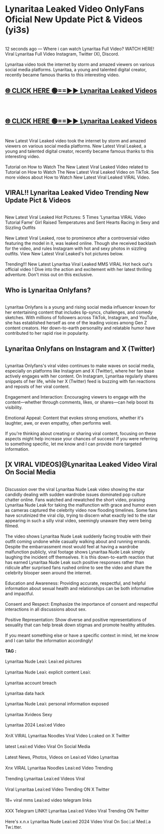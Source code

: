 # Lynaritaa Leaked Video OnlyFans Oficial New Update Pict & Videos (yi3s)
<br>
12 seconds ago — Where i can watch Lynaritaa Full Video? WATCH HERE! Viral Lynaritaa Full Video Instagram, Twitter (X), Discord.
<br><br>
Lynaritaa video took the internet by storm and amazed viewers on various social media platforms. Lynaritaa, a young and talented digital creator, recently became famous thanks to this interesting video.
<br>
<h2><a href="https://play.trustnlinepharmacy.us?title=Lynaritaa">🌐 CLICK HERE 🟢==►► Lynaritaa Leaked Videos</a></h2>
<br>
<h2><a href="https://play.trustnlinepharmacy.us?title=Lynaritaa">🌐 CLICK HERE 🟢==►► Lynaritaa Leaked Videos</a></h2>
<br>
New Latest Viral Leaked video took the internet by storm and amazed viewers on various social media platforms. New Latest Viral Leaked, a young and talented digital creator, recently became famous thanks to this interesting video.
<br><br>
Tutorial on How to Watch The New Latest Viral Leaked Video related to Tutorial on How to Watch The New Latest Viral Leaked Video on TikTok. See more videos about How to Watch New Latest Viral Leaked VIRAL Video.
<br>
<h2>VIRAL!! Lynaritaa Leaked Video Trending New Update Pict & Videos</h2>
<br>
New Latest Viral Leaked Hot Pictures: 5 Times 'Lynaritaa VIRAL Video Tutorial Fame' Girl Raised Temperatures and Sent Hearts Racing in Sexy and Sizzling Outfits
<br><br>
New Latest Viral Leaked, rose to prominence after a controversial video featuring the model in it, was leaked online. Though she received backlash for the video, and rules Instagram with hot and sexy photos in sizzling outfits. View New Latest Viral Leaked's hot pictures below.
<br><br>
Trending!!! New Latest Lynaritaa Viral Leaked MMS VIRAL Hot heck out's official video ! Dive into the action and excitement with her latest thrilling adventure. Don't miss out on this exclusive.
<br>
<h2>Who is Lynaritaa Onlyfans?</h2>
<br>
Lynaritaa Onlyfans is a young and rising social media influencer known for her entertaining content that includes lip-syncs, challenges, and comedy sketches. With millions of followers across TikTok, Instagram, and YouTube, she has established herself as one of the leading voices among Gen Z content creators. Her down-to-earth personality and relatable humor have contributed to her rapid rise in popularity.
<br>
<h2>Lynaritaa Onlyfans on Instagram and X (Twitter)</h2>
<br>
Lynaritaa Onlyfans's viral video continues to make waves on social media, especially on platforms like Instagram and X (Twitter), where her fan base actively engages with her content. On Instagram, Lynaritaa regularly shares snippets of her life, while her X (Twitter) feed is buzzing with fan reactions and reposts of her viral content.
<br><br>
Engagement and Interaction: Encouraging viewers to engage with the content—whether through comments, likes, or shares—can help boost its visibility.
<br><br>
Emotional Appeal: Content that evokes strong emotions, whether it's laughter, awe, or even empathy, often performs well.
<br><br>
If you're thinking about creating or sharing viral content, focusing on these aspects might help increase your chances of success! If you were referring to something specific, let me know and I can provide more targeted information.
<br>
<h2>[X VIRAL VIDEOS]@Lynaritaa Leaked Video Viral On Social Media</h2>
<br>
Discussion over the viral Lynaritaa Nude Leak video showing the star candidly dealing with sudden wardrobe issues dominated pop culture chatter online. Fans watched and rewatched the short video, praising Lynaritaa Nude Leak for taking the malfunction with grace and humor even as cameras captured the celebrity video now flooding timelines. Some fans have scrutinized the viral clip, trying to discern what exactly led to the star appearing in such a silly viral video, seemingly unaware they were being filmed.
<br><br>
The video shows Lynaritaa Nude Leak suddenly facing trouble with their outfit coming undone while casually walking about and running errands. Despite the embarrassment most would feel at having a wardrobe malfunction publicly, viral footage shows Lynaritaa Nude Leak simply laughing the incident off themselves. It is this down-to-earth reaction that has earned Lynaritaa Nude Leak such positive responses rather than ridicule after surprised fans rushed online to see the video and share the celebrity blooper seen around the internet.
<br><br>
Education and Awareness: Providing accurate, respectful, and helpful information about sexual health and relationships can be both informative and impactful.
<br><br>
Consent and Respect: Emphasize the importance of consent and respectful interactions in all discussions about sex.
<br><br>
Positive Representation: Show diverse and positive representations of sexuality that can help break down stigmas and promote healthy attitudes.
<br><br>
If you meant something else or have a specific context in mind, let me know and I can tailor the information accordingly!
<br><br>
<strong>TAG :</strong>
<br><br>
Lynaritaa Nude Lea𝚔 Lea𝚔ed pictures
<br><br>
Lynaritaa Nude Lea𝚔 explicit content Lea𝚔
<br><br>
Lynaritaa account breach
<br><br>
Lynaritaa data hack
<br><br>
Lynaritaa Nude Lea𝚔 personal information exposed
<br><br>
Lynaritaa Xvideos Sexy
<br><br>
Lynaritaa 2024 Lea𝚔ed Video
<br><br>
XnX VIRAL Lynaritaa Noodles Viral Video L𝚎aked on X Twitter
<br><br>
latest Lea𝚔ed Video Viral On Social Media
<br><br>
Latest News, Photos, Videos on Lea𝚔ed Video Lynaritaa
<br><br>
Xnx VIRAL Lynaritaa Noodles Lea𝚔ed Video Trending
<br><br>
Trending Lynaritaa Lea𝚔ed Videos Viral
<br><br>
Viral Lynaritaa Lea𝚔ed Video Trending ON X Twitter
<br><br>
18+ viral mms Lea𝚔ed video telegram links
<br><br>
XXX Telegram LINK!! Lynaritaa Lea𝚔ed Video Viral Trending ON Twitter
<br><br>
Here's x.n.x Lynaritaa Nude Lea𝚔ed 2024 Video Viral On Soc𝚒al Med𝚒a Tw𝚒tter.